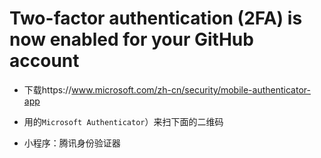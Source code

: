 # Two-factor authentication (2FA) is now enabled for your GitHub account



- 下载https://www.microsoft.com/zh-cn/security/mobile-authenticator-app
- 用的`Microsoft Authenticator`）来扫下面的二维码



- 小程序：腾讯身份验证器

